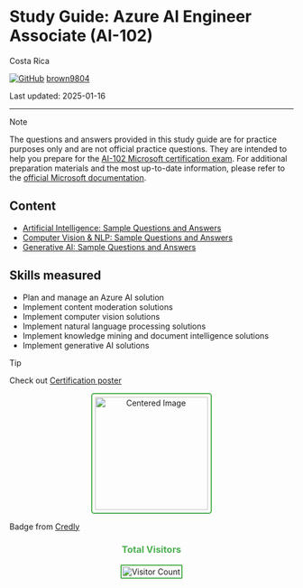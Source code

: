 # Study Guide: Azure AI Engineer Associate (AI-102)

Costa Rica

[![GitHub](https://img.shields.io/badge/--181717?logo=github&logoColor=ffffff)](https://github.com/)
[brown9804](https://github.com/brown9804)

Last updated: 2025-01-16

----------

> [!NOTE]
> The questions and answers provided in this study guide are for practice purposes only and are not official practice questions. They are intended to help you prepare for the [AI-102 Microsoft certification exam](https://learn.microsoft.com/en-us/credentials/certifications/azure-ai-engineer/?practice-assessment-type=certification). For additional preparation materials and the most up-to-date information, please refer to the [official Microsoft documentation](https://learn.microsoft.com/en-us/credentials/certifications/azure-ai-engineer/?practice-assessment-type=certification#certification-prepare-for-the-exam).

## Content

- [Artificial Intelligence: Sample Questions and Answers](./0_AI-questions.md)
- [Computer Vision & NLP: Sample Questions and Answers](./1_CV_NLP-questions.md)
- [Generative AI: Sample Questions and Answers](./2_GenAI-questions.md)

## Skills measured

- Plan and manage an Azure AI solution
- Implement content moderation solutions
- Implement computer vision solutions
- Implement natural language processing solutions
- Implement knowledge mining and document intelligence solutions
- Implement generative AI solutions

> [!TIP]
> Check out [Certification poster](https://arch-center.azureedge.net/Credentials/Certification-Poster-en-us.pdf)

<div align="center">
  <img src="https://github.com/user-attachments/assets/4774ca9d-0c2f-4016-8045-6135570356bc" alt="Centered Image" style="border: 2px solid #4CAF50; border-radius: 5px; padding: 5px; width: 200px;"/>
</div>

Badge from [Credly](https://www.credly.com/badges/ee262f47-bc55-4007-aae0-e7ebdfb156ad)

<div align="center">
  <h3 style="color: #4CAF50;">Total Visitors</h3>
  <img src="https://profile-counter.glitch.me/brown9804/count.svg" alt="Visitor Count" style="border: 2px solid #4CAF50; border-radius: 2px; padding: 2px;"/>
</div>
